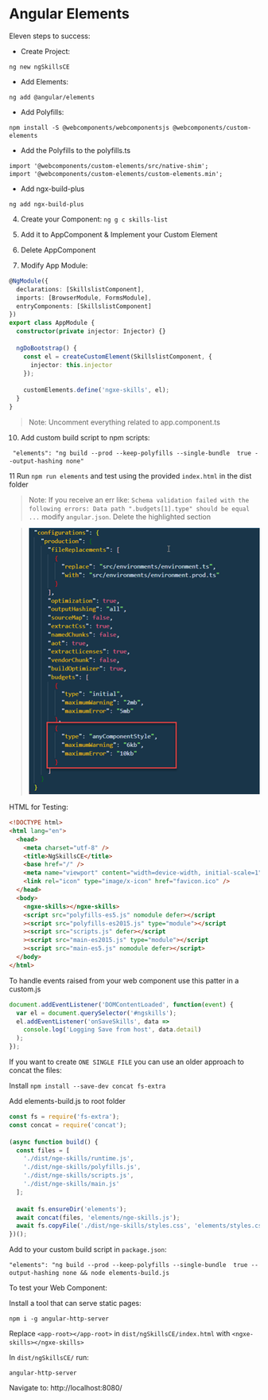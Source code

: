 # Angular Elements

Eleven steps to success:

- Create Project:

```
ng new ngSkillsCE
```

- Add Elements:

```
ng add @angular/elements
```

- Add Polyfills:

```
npm install -S @webcomponents/webcomponentsjs @webcomponents/custom-elements
```

- Add the Polyfills to the polyfills.ts

```
import '@webcomponents/custom-elements/src/native-shim';
import '@webcomponents/custom-elements/custom-elements.min';
```

- Add ngx-build-plus

```
ng add ngx-build-plus
```

4. Create your Component: `ng g c skills-list`

5. Add it to AppComponent & Implement your Custom Element

6. Delete AppComponent

7. Modify App Module:

```typescript
@NgModule({
  declarations: [SkillslistComponent],
  imports: [BrowserModule, FormsModule],
  entryComponents: [SkillslistComponent]
})
export class AppModule {
  constructor(private injector: Injector) {}

  ngDoBootstrap() {
    const el = createCustomElement(SkillslistComponent, {
      injector: this.injector
    });

    customElements.define('ngxe-skills', el);
  }
}
```

> Note: Uncomment everything related to app.component.ts

10. Add custom build script to npm scripts:

```
 "elements": "ng build --prod --keep-polyfills --single-bundle  true --output-hashing none"
```

11 Run `npm run elements` and test using the provided `index.html` in the dist folder

> Note: If you receive an err like:
> `Schema validation failed with the following errors: Data path ".budgets[1].type" should be equal ...` modify `angular.json`. Delete the highlighted section

> ![angular.json](_images/angular-json.png)

HTML for Testing:

```html
<!DOCTYPE html>
<html lang="en">
  <head>
    <meta charset="utf-8" />
    <title>NgSkillsCE</title>
    <base href="/" />
    <meta name="viewport" content="width=device-width, initial-scale=1" />
    <link rel="icon" type="image/x-icon" href="favicon.ico" />
  </head>
  <body>
    <ngxe-skills></ngxe-skills>
    <script src="polyfills-es5.js" nomodule defer></script
    ><script src="polyfills-es2015.js" type="module"></script
    ><script src="scripts.js" defer></script
    ><script src="main-es2015.js" type="module"></script
    ><script src="main-es5.js" nomodule defer></script>
  </body>
</html>
```

To handle events raised from your web component use this patter in a custom.js

```javascript
document.addEventListener('DOMContentLoaded', function(event) {
  var el = document.querySelector('#ngskills');
  el.addEventListener('onSaveSkills', data =>
    console.log('Logging Save from host', data.detail)
  );
});
```

If you want to create `ONE SINGLE FILE` you can use an older approach to concat the files:

Install `npm install --save-dev concat fs-extra`

Add elements-build.js to root folder

```javascript
const fs = require('fs-extra');
const concat = require('concat');

(async function build() {
  const files = [
    './dist/nge-skills/runtime.js',
    './dist/nge-skills/polyfills.js',
    './dist/nge-skills/scripts.js',
    './dist/nge-skills/main.js'
  ];

  await fs.ensureDir('elements');
  await concat(files, 'elements/nge-skills.js');
  await fs.copyFile('./dist/nge-skills/styles.css', 'elements/styles.css');
})();
```

Add to your custom build script in `package.json`:

```
"elements": "ng build --prod --keep-polyfills --single-bundle  true --output-hashing none && node elements-build.js
```

To test your Web Component:

Install a tool that can serve static pages:

```
npm i -g angular-http-server
```

Replace `<app-root></app-root>` in `dist/ngSkillsCE/index.html` with `<ngxe-skills></ngxe-skills>`

In `dist/ngSkillsCE/` run:

```
angular-http-server
```

Navigate to: http://localhost:8080/
